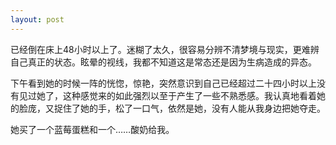 ```yaml
---
layout: post
---
```

已经倒在床上48小时以上了。迷糊了太久，很容易分辨不清梦境与现实，更难辨自己真正的状态。眩晕的视线，我都不知道这是常态还是因为生病造成的异态。

下午看到她的时候一阵的恍惚，惊艳，突然意识到自己已经超过二十四小时以上没有见过她了，这种感觉来的如此强烈以至于产生了一些不熟悉感。我认真地看着她的脸庞，又捉住了她的手，松了一口气，依然是她，没有人能从我身边把她夺走。

她买了一个蓝莓蛋糕和一个……酸奶给我。